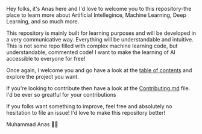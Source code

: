 Hey folks, it's Anas here and I'd love to welcome you to this repository-the place to learn more about Artificial Intellegince, Machine Learning, Deep Learning, and so much more.

This repository is mainly built for learning purposes and will be developed in a very communicative way. Everything will be understandable and intuitive. This is not some repo filled with complex machine learning code, but understandable, commented code! I want to make the learning of AI accessible to everyone for free!

Once again, I welcome you and go have a look at the [table of contents](https://github.com/muhammadanas0716/Machine-Learning-Projects-101#project-contents) and explore the project you want.

If you're looking to contribute then have a look at the [Contributing.md](https://github.com/muhammadanas0716/Machine-Learning-Projects-101/blob/main/Contributing.md) file. I'd be ever so greatful for your contributions

If you folks want something to improve, feel free and absolutely no hesitation to file an issue! I'd love to make this repository better!

Muhammad Anas 👋🏻
